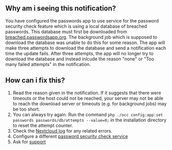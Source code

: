 ## Why am i seeing this notification?
You have configured the passwords app to use service for the password security check feature which is using a local database of breached passwords.
This database must first be downloaded from [breached.passwordsapp.org](https://breached.passwordsapp.org/).
The background job which is supposed to download the database was unable to do this for some reason.
The app will make three attempts to download the database and send a notification each time the update fails.
After three attempts, the app will no longer try to download the database and instead inlcude the reason "none" or "Too many failed attempts" in the notification.

## How can i fix this?
1. Read the reason given in the notification. If it suggests that there were timeouts or the host could not be reached, your server may not be able to reach the download server or timeouts (e.g. for background jobs) may be too short.
2. You can always try again. Run the command `php ./occ config:app:set passwords passwords/db/attempts --value=0;` in the installation directory to reset the attempt counter.
3. Check the [Nextcloud log](../Guides/Maintenance/App-Debugging) for any related errors.
4. Configure a different [password security check service](./Services/Password-Security-Check-Services#have-i-been-pwned)
5. Ask for [support](../Index#support)